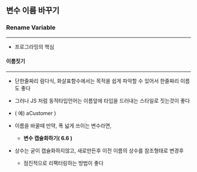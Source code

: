 ## 변수 이름 바꾸기
### Rename Variable

---

- 프로그라밍의 핵심

#### 이름짓기

---

- 단한줄짜리 람다식, 화살표함수에서는 목적을 쉽게 파악할 수 있어서 한줄짜리 이름도 좋다


- 그러나 JS 처럼 동적타입언어는 이름앞에 타입을 드러내는 스타일로 짓는것이 좋다
- ( 예) aCustomer )


- 이름을 바꿀때 만약, 폭 넓게 쓰이는 변수라면,
  - **변수 캡슐화하기( 6.6 )**


- 상수는 굳이 캡슐화하지않고, 새로만든후 이전 이름의 상수를 참조형태로 변경후
  - 점진적으로 리팩터링하는 방법이 좋다